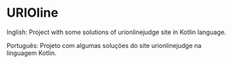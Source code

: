 # URIOline

Inglish: Project with some solutions of urionlinejudge site in Kotlin language.

Português: Projeto com algumas soluções do site urionlinejudge na linguagem Kotlin.

